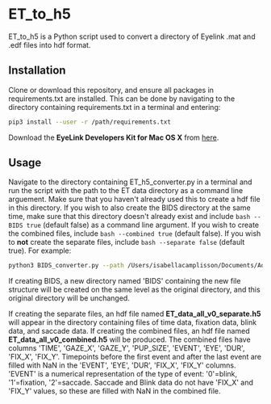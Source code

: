# ET_to_h5
ET_to_h5 is a Python script used to convert a directory of Eyelink .mat and .edf files into hdf format.

## Installation
Clone or download this repository, and ensure all packages in requirements.txt are installed. This can be done by navigating to the directory containing requirements.txt in a terminal and entering:
```bash
pip3 install --user -r /path/requirements.txt
```

Download the **EyeLink Developers Kit for Mac OS X** from [here](https://www.sr-support.com/forum/downloads/eyelink-display-software/45-eyelink-developers-kit-for-mac-os-x-mac-os-x-display-software?15-EyeLink-Developers-Kit-for-Mac-OS-X=).

## Usage
Navigate to the directory containing ET_h5_converter.py in a terminal and run the script with the path to the ET data directory as a command line arguement. Make sure that you haven't already used this to create a hdf file in this directory. If you wish to also create the BIDS directory at the same time, make sure that this directory doesn't already exist and include ```bash --BIDS true``` (default false) as a command line argument. If you wish to create the combined files, include ```bash --combined true``` (default false). If you wish to __not__ create the separate files, include ```bash --separate false``` (default true). For example:
```bash
python3 BIDS_converter.py --path /Users/isabellacamplisson/Documents/AdolphsLab/Eyetracking/ET_data --BIDS true --combined true
```

If creating BIDS, a new directory named 'BIDS' containing the new file structure will be created on the same level as the original directory, and this original directory will be unchanged.

If creating the separate files, an hdf file named **ET_data_all_v0_separate.h5** will appear in the directory containing files of time data, fixation data, blink data, and saccade data. If creating the combined files, an hdf file named **ET_data_all_v0_combined.h5** will be produced. The combined files have columns 'TIME', 'GAZE_X', 'GAZE_Y', 'PUP_SIZE', 'EVENT', 'EYE', 'DUR', 'FIX_X', 'FIX_Y'. Timepoints before the first event and after the last event are filled with NaN in the 'EVENT', 'EYE', 'DUR', 'FIX_X', 'FIX_Y' columns. 'EVENT' is a numerical representation of the type of event: '0'=blink, '1'=fixation, '2'=saccade. Saccade and Blink data do not have 'FIX_X' and 'FIX_Y' values, so these are filled with NaN in the combined file.
